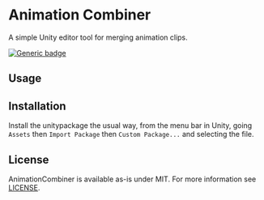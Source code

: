 Animation Combiner
==================

A simple Unity editor tool for merging animation clips.

[![Generic badge](https://img.shields.io/badge/Unity-2019.4.31f1-informational.svg)](https://unity3d.com/unity/whats-new/2019.4.31)

## Usage

## Installation

Install the unitypackage the usual way, from the menu bar in Unity, going
`Assets` then `Import Package` then `Custom Package...` and selecting the file.

## License

AnimationCombiner is available as-is under MIT. For more information see [LICENSE](/LICENSE.txt).
